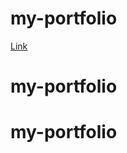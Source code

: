 # my-portfolio

<a href="https://xle0x.github.io/my-portfolio/">Link</a>
# my-portfolio
# my-portfolio
